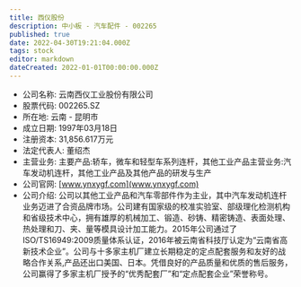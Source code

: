 ```yaml
---
title: 西仪股份
description: 中小板 - 汽车配件 - 002265
published: true
date: 2022-04-30T19:21:04.000Z
tags: stock
editor: markdown
dateCreated: 2022-01-01T00:00:00.000Z
---
```


- 公司名称: 云南西仪工业股份有限公司
- 股票代码: 002265.SZ
- 所在地: 云南 - 昆明市
- 成立日期: 1997年03月18日
- 注册资本: 31,856.617万元
- 法定代表人: 董绍杰
- 主营业务: 主要产品:轿车，微车和轻型车系列连杆，其他工业产品主营业务:汽车发动机连杆，其他工业产品及其他产品的研发与生产
- 公司官网: [www.ynxygf.com](www.ynxygf.com)
- 公司介绍: 公司以其他工业产品和汽车零部件作为主业，其中汽车发动机连杆业务迈进了合资品牌市场。公司建有国家级的校准实验室、部级理化检测机构和省级技术中心，拥有雄厚的机械加工、锻造、砂铸、精密铸造、表面处理、热处理和刀、夹、量等模具设计加工能力。2015年公司通过了ISO/TS16949:2009质量体系认证，2016年被云南省科技厅认定为“云南省高新技术企业”。公司与十多家主机厂建立长期稳定的定点配套服务和友好的战略合作关系,产品还出口美国、日本。凭借良好的产品质量和优质的售后服务，公司赢得了多家主机厂授予的“优秀配套厂”和“定点配套企业”荣誉称号。


